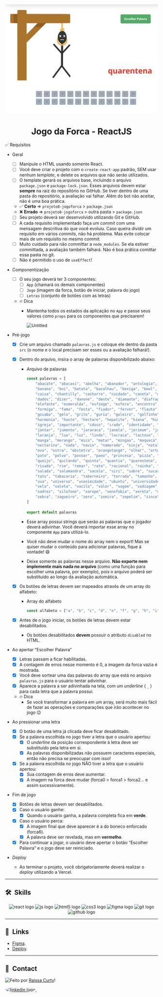 ![Imagem 1](./layout-projeto.png "Imagem 1")

<h1 align="center">Jogo da Forca - ReactJS </h1>

✅ Requisitos
- Geral
    - [ ]  Manipule o HTML usando somente React.
    - [ ]  Você deve criar o projeto com o `create-react-app` padrão, SEM usar nenhum *template*, e delete os arquivos que não serão utilizados.
    - [ ]  O template gerará os arquivos base, incluindo o arquivo `package.json` e `package-lock.json`. Esses arquivos devem estar **sempre** na raiz do repositório no GitHub. Se tiver dentro de uma pasta do repositório, a avaliação vai falhar. Além do bot não aceitar, não é uma boa prática.
    - ✅ **Certo** ⇒ `projeto8-jogoforca` > `package.json`
    - ❌ **Errado** ⇒ `projeto8-jogoforca` > outra pasta > `package.json`
    - [ ]  Seu projeto deverá ser desenvolvido utilizando Git e GitHub.
    - [ ]  A cada requisito implementado faça um *commit* com uma mensagem descritiva do que você evoluiu. Caso queira dividir um requisito em vários *commits*, não há problema. Mas evite colocar mais de um requisito no mesmo *commit.*
    - [ ]  Muito cuidado para não committar a `node_modules`. Se ela estiver committada, a avaliação também falhará. Não é boa prática comittar essa pasta no git.
    - [ ]  Não é permitido o uso de `useEffect`!
- Componentização
    - [ ]  O seu jogo deverá ter 3 componentes:
        - [ ]  `App` (chamará os demais componentes)
        - [ ]  `Jogo` (imagem da forca, botão de iniciar, palavra do jogo)
        - [ ]  `Letras` (conjunto de botões com as letras)
    - 🔥 Dica
        - Mantenha todos os estados da aplicação no `App` e passe seus valores como `props` para os componentes que precisarem!
            
            ![Untitled](https://s3-us-west-2.amazonaws.com/secure.notion-static.com/5b40f1d1-babe-4a26-a672-7a8a2626801f/Untitled.png)
            
        
- Pré-jogo
    - [x]  Crie um arquivo chamado `palavras.js` e coloque ele dentro da pasta `src` (o nome e o local precisam ser esses ou a avaliação falhará!).
    - [x]  Dentro do arquivo, insira o array de palavras disponibilizado abaixo:
        - Arquivo de palavras
            
            ```jsx
            const palavras = [
                "abacate", "abacaxi", "abelha", "abanador", "antologia", "amor", "aba", "abrigo", "abrir",
                "banana", "boi", "batata", "bacalhau", "bexiga", "bowl", "batedeira", "bisturi", "barreira", "banco",
                "caixa", "chantilly", "cachorro", "cuidado", "caneta", "carinho", "cabra", "cesto",
                "dados", "dizer", "danone", "dente", "diamante", "diafragma", "detonar", "dia",
                "elefante", "esmeralda", "esfinge", "esfera", "encontro", "ema", "escola", "economia",
                "formiga", "fama", "festa", "fiador", "ferver", "flauta", "figo", "fiapo", "fotografia",
                "goiaba", "gelo", "grito", "guria", "goleiro", "golfinho", "golfe", "girar",
                "harmonia", "haste", "hectare", "hepatite", "hiena", "hidrante",
                "igreja", "importante", "idoso", "irado", "identidade", "idioma", "idade", "idiota",
                "jantar", "jumento", "jararaca", "janela", "jerimum", "jaula", "jabuti", "jaleco",
                "laranja", "lua", "luz", "lindo", "lacraia", "lactose", "lacrar",
                "manga", "morango", "mico", "matar", "mingau", "moqueca", "mocassin",
                "nectarina", "nada", "navio", "namorado", "ninja", "natal", "narciso", "narina", "nabo",
                "ovo", "ostra", "obstetra", "orangotango", "olhar", "ortodoxo", "ouro", "ornamento",
                "pato", "polvo", "povoar", "pano", "princesa", "pizza", "patroa",
                "queijo", "quitanda", "quinta", "quantia", "quarentena", "quadrilha", "quaresma", "quartzo", "quebrar",
                "risada", "rio", "remar", "rato", "racional", "rainha", "radioatividade", "raiz", "raiva", "rachadura",
                "salada", "salamandra", "sacola", "siri", "sabre", "sucarose", "sabedoria", "sacerdote",
                "tatu", "tabacaria", "taberneiro", "torrada", "tamanho", "tatuagem", "trem",
                "uva", "universo", "unanimidade", "ubuntu", "universidade", "urso", "uivar", "unir",
                "vela", "valeta", "vacilo", "valor", "vagem", "vadiagem", "vaca", "valentia", "vidro", "valsa",
                "xadrez", "xilofone", "xarope", "xenofobia", "xereta", "xerife", "xaveco", "xixi", "xale",
                "zebra", "zagueiro", "zero", "zoeira", "zepelim", "zinco", "zumbido"
            ]
            
            export default palavras
            ```
            
        - Esse array possui strings que serão as palavras que o jogador deverá adivinhar. Você deverá importar esse array no componente `App` para utilizá-lo.
        - Você não deve mudar o nome do array nem o export! Mas se quiser mudar o conteúdo para adicionar palavras, fique à vontade! 😄
        - Deixe somente as palavras nesse arquivo. **Não exporte nem implemente mais nada no arquivo** (como uma função para escolher uma palavra, por exemplo), pois o arquivo poderá ser substituído ao longo da avaliação automática.
    - [x]  Os botões de letras devem ser mapeados através de um array do alfabeto:
        - Array do alfabeto
            
            ```jsx
            const alfabeto = ["a", "b", "c", "d", "e", "f", "g", "h", "i", "j", "k", "l", "m", "n", "o", "p", "q", "r", "s", "t", "u", "v", "w", "x", "y", "z"]
            ```
            
    - [x]  Antes de o jogo iniciar, os botões de letras devem estar desabilitados.
        - Os botões desabilitados **devem** possuir o atributo `disabled` no HTML.
- Ao apertar “Escolher Palavra”
    - [x]  Letras passam a ficar habilitadas.
    - [x]  A contagem de erros nesse momento é 0, a imagem da forca vazia é mostrada.
    - [x]  Você deve sortear uma das palavras do array que está no arquivo `palavras.js` para o usuário tentar adivinhar.
    - [x]  Aparece a palavra a ser adivinhada na tela, com um *underline* ( `_` ) para cada letra que a palavra possui.
    - 🔥 Dica
        - Se você transformar a palavra em um array, será muito mais fácil de fazer as operações e comparações que irão acontecer no jogo 😉
- Ao pressionar uma letra
    - [x]  O botão de uma letra já clicada deve ficar desabilitado.
    - [x]  Se a palavra escolhida no jogo tiver a letra que o usuário apertou:
        - [x]  O *underline* da posição correspondente à letra deve ser substituído pela letra em si.
        - [x]  As palavras disponibilizadas não possuem caracteres especiais, então não precisa se preocupar com isso!
    - [x]  Se a palavra escolhida no jogo NÃO tiver a letra que o usuário apertou:
        - [x]  Sua contagem de erros deve aumentar.
        - [x]  A imagem na forca deve mudar (forca0 > forca1 > forca2… e assim sucessivamente).
- Fim de jogo
    - [x]  Botões de letras devem ser desabilitados.
    - [x]  Caso o usuário ganhe:
        - [x]  Quando o usuário ganha, a palavra completa fica em **verde**.
    - [x]  Caso o usuário perca:
        - [x]  A imagem final que deve aparecer é a do boneco enforcado (forca6).
        - [x]  A palavra deve ser revelada, mas em **vermelho**.
    - [x]  Para continuar a jogar, o usuário deve apertar o botão “Escolher Palavra” e o jogo deve ser reiniciado.
- *Deploy*
    - Ao terminar o projeto, você obrigatoriamente deverá realizar o *deploy* utilizando a Vercel.

<hr/>

## 🛠 &nbsp;Skills
<div align="center">
  <img src="https://cdn.jsdelivr.net/gh/devicons/devicon/icons/react/react-original.svg" height="40" width="52" alt="react logo"  />
  <img src="https://cdn.jsdelivr.net/gh/devicons/devicon/icons/javascript/javascript-original.svg" height="40" width="52" alt="js logo"  />
  <img src="https://cdn.jsdelivr.net/gh/devicons/devicon/icons/html5/html5-original.svg" height="40" width="52" alt="html5 logo"  />
  <img src="https://cdn.jsdelivr.net/gh/devicons/devicon/icons/css3/css3-original.svg" height="40" width="52" alt="css3 logo"  />
  <img src="https://cdn.jsdelivr.net/gh/devicons/devicon/icons/figma/figma-original.svg" height="40" width="52" alt="figma logo"   />        
  <img src="https://cdn.jsdelivr.net/gh/devicons/devicon/icons/git/git-original.svg" height="40" width="52" alt="git logo"  />
  <img src="https://cdn.jsdelivr.net/gh/devicons/devicon/icons/github/github-original.svg" height="40" width="52" alt="github logo" />                                   
</div>
<hr/>

## 🚀 &nbsp;Links

- [Figma](https://www.figma.com/file/pBXcqQZlun3INESEf0kwDP/Jogo-da-Forca?node-id=0%3A1).<br/>
- [Deploy](projeto8-jogoforca-akfyhi1t8-curtyraissa.vercel.app).<br/>

<hr/>

## 💬 &nbsp;Contact
<img align="left" src="https://avatars.githubusercontent.com/curtyraissa?size=100">

Feito por [Raissa Curty](https://github.com/curtyraissa)!

<a href="https://www.linkedin.com/in/raissa-curty/" target="_blank">
    <img style="border-radius:50%;" src="https://raw.githubusercontent.com/maurodesouza/profile-readme-generator/master/src/assets/icons/social/linkedin/default.svg" width="52" height="40" alt="linkedin logo"  />
  </a>&nbsp;
